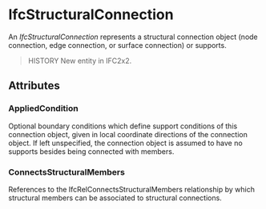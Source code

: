 # IfcStructuralConnection

An _IfcStructuralConnection_ represents a structural connection object (node connection, edge connection, or surface connection) or supports.

> HISTORY  New entity in IFC2x2.

## Attributes

### AppliedCondition
Optional boundary conditions which define support conditions of this connection object, given in local coordinate directions of the connection object.  If left unspecified, the connection object is assumed to have no supports besides being connected with members.

### ConnectsStructuralMembers
References to the IfcRelConnectsStructuralMembers relationship by which structural members can be associated to structural connections.
